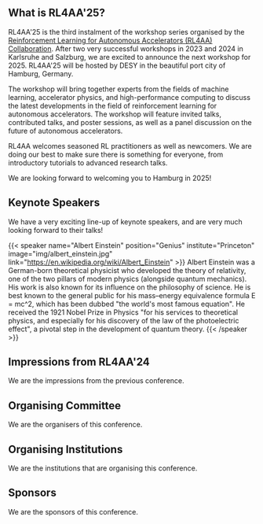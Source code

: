 ## What is RL4AA'25?

RL4AA'25 is the third instalment of the workshop series organised by the [Reinforcement Learning for Autonomous Accelerators (RL4AA) Collaboration](https://rl4aa.github.io/). After two very successful workshops in 2023 and 2024 in Karlsruhe and Salzburg, we are excited to announce the next workshop for 2025. RL4AA'25 will be hosted by DESY in the beautiful port city of Hamburg, Germany.

The workshop will bring together experts from the fields of machine learning, accelerator physics, and high-performance computing to discuss the latest developments in the field of reinforcement learning for autonomous accelerators. The workshop will feature invited talks, contributed talks, and poster sessions, as well as a panel discussion on the future of autonomous accelerators.

RL4AA welcomes seasoned RL practitioners as well as newcomers. We are doing our best to make sure there is something for everyone, from introductory tutorials to advanced research talks.

We are looking forward to welcoming you to Hamburg in 2025!

## Keynote Speakers

We have a very exciting line-up of keynote speakers, and are very much looking forward to their talks!

{{< speaker name="Albert Einstein" position="Genius" institute="Princeton" image="img/albert_einstein.jpg" link="https://en.wikipedia.org/wiki/Albert_Einstein" >}}
Albert Einstein was a German-born theoretical physicist who developed the theory of relativity, one of the two pillars of modern physics (alongside quantum mechanics). His work is also known for its influence on the philosophy of science. He is best known to the general public for his mass–energy equivalence formula E = mc^2, which has been dubbed "the world's most famous equation". He received the 1921 Nobel Prize in Physics "for his services to theoretical physics, and especially for his discovery of the law of the photoelectric effect", a pivotal step in the development of quantum theory.
{{< /speaker >}}

## Impressions from RL4AA'24

We are the impressions from the previous conference.

## Organising Committee

We are the organisers of this conference.

## Organising Institutions

We are the institutions that are organising this conference.

## Sponsors

We are the sponsors of this conference.
